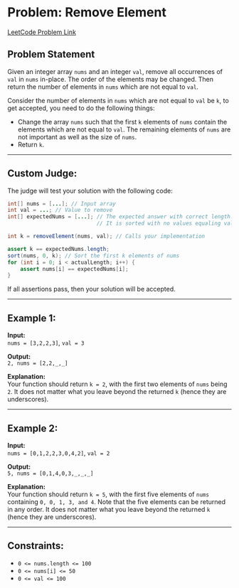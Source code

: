 # Problem: Remove Element
[LeetCode Problem Link](https://leetcode.com/problems/remove-element/description/)

## Problem Statement
Given an integer array `nums` and an integer `val`, remove all occurrences of `val` in `nums` in-place. The order of the elements may be changed. Then return the number of elements in `nums` which are not equal to `val`.

Consider the number of elements in `nums` which are not equal to `val` be `k`, to get accepted, you need to do the following things:

- Change the array `nums` such that the first `k` elements of `nums` contain the elements which are not equal to `val`. The remaining elements of `nums` are not important as well as the size of `nums`.
- Return `k`.

---

## Custom Judge:

The judge will test your solution with the following code:

```java
int[] nums = [...]; // Input array
int val = ...; // Value to remove
int[] expectedNums = [...]; // The expected answer with correct length.
                            // It is sorted with no values equaling val.

int k = removeElement(nums, val); // Calls your implementation

assert k == expectedNums.length;
sort(nums, 0, k); // Sort the first k elements of nums
for (int i = 0; i < actualLength; i++) {
    assert nums[i] == expectedNums[i];
}
```

If all assertions pass, then your solution will be accepted.

---

## Example 1:

**Input:**  
`nums = [3,2,2,3]`, `val = 3`

**Output:**  
`2, nums = [2,2,_,_]`

**Explanation:**  
Your function should return `k = 2`, with the first two elements of `nums` being `2`.
It does not matter what you leave beyond the returned `k` (hence they are underscores).

---

## Example 2:

**Input:**  
`nums = [0,1,2,2,3,0,4,2]`, `val = 2`

**Output:**  
`5, nums = [0,1,4,0,3,_,_,_]`

**Explanation:**  
Your function should return `k = 5`, with the first five elements of `nums` containing `0, 0, 1, 3, and 4`.
Note that the five elements can be returned in any order.
It does not matter what you leave beyond the returned `k` (hence they are underscores).

---

## Constraints:

- `0 <= nums.length <= 100`
- `0 <= nums[i] <= 50`
- `0 <= val <= 100`
